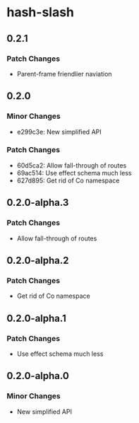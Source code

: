 # hash-slash

## 0.2.1

### Patch Changes

-   Parent-frame friendlier naviation

## 0.2.0

### Minor Changes

-   e299c3e: New simplified API

### Patch Changes

-   60d5ca2: Allow fall-through of routes
-   69ac514: Use effect schema much less
-   627d895: Get rid of Co namespace

## 0.2.0-alpha.3

### Patch Changes

-   Allow fall-through of routes

## 0.2.0-alpha.2

### Patch Changes

-   Get rid of Co namespace

## 0.2.0-alpha.1

### Patch Changes

-   Use effect schema much less

## 0.2.0-alpha.0

### Minor Changes

-   New simplified API
